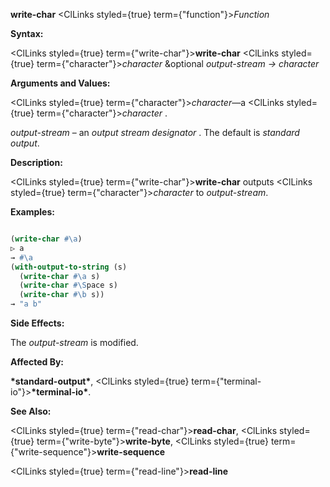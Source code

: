 **write-char** <ClLinks styled={true} term={"function"}><i>Function</i></ClLinks> 



**Syntax:** 



<ClLinks styled={true} term={"write-char"}><b>write-char</b></ClLinks> <ClLinks styled={true} term={"character"}><i>character</i></ClLinks> &amp;optional *output-stream → character* 



**Arguments and Values:** 



<ClLinks styled={true} term={"character"}><i>character</i></ClLinks>—a <ClLinks styled={true} term={"character"}><i>character</i></ClLinks> . 



*output-stream* – an *output stream designator* . The default is *standard output*. 



**Description:** 



<ClLinks styled={true} term={"write-char"}><b>write-char</b></ClLinks> outputs <ClLinks styled={true} term={"character"}><i>character</i></ClLinks> to *output-stream*. 



**Examples:**
```lisp

(write-char #\a) 
▷ a 
→ #\a 
(with-output-to-string (s) 
  (write-char #\a s) 
  (write-char #\Space s) 
  (write-char #\b s)) 
→ "a b" 

```
**Side Effects:** 



The *output-stream* is modified. 



**Affected By:** 



**\*standard-output\***, <ClLinks styled={true} term={"terminal-io"}><b>\*terminal-io\*</b></ClLinks>. 



**See Also:** 



<ClLinks styled={true} term={"read-char"}><b>read-char</b></ClLinks>, <ClLinks styled={true} term={"write-byte"}><b>write-byte</b></ClLinks>, <ClLinks styled={true} term={"write-sequence"}><b>write-sequence</b></ClLinks> 







 



 



<ClLinks styled={true} term={"read-line"}><b>read-line</b></ClLinks> 



